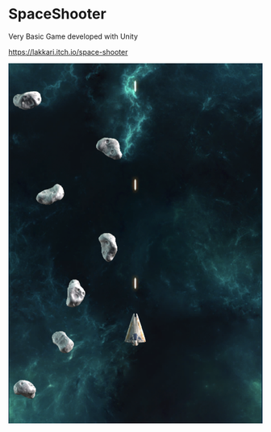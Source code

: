 # SpaceShooter
Very Basic Game developed with Unity

https://lakkari.itch.io/space-shooter

![game](game.png)
